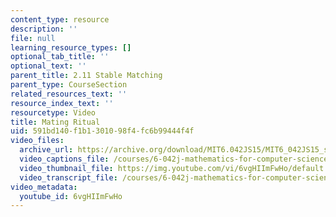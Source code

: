 ```yaml
---
content_type: resource
description: ''
file: null
learning_resource_types: []
optional_tab_title: ''
optional_text: ''
parent_title: 2.11 Stable Matching
parent_type: CourseSection
related_resources_text: ''
resource_index_text: ''
resourcetype: Video
title: Mating Ritual
uid: 591bd140-f1b1-3010-98f4-fc6b99444f4f
video_files:
  archive_url: https://archive.org/download/MIT6.042JS15/MIT6_042JS15_stableritual_video_ipod.mp4
  video_captions_file: /courses/6-042j-mathematics-for-computer-science-spring-2015/4b182ee09fd357029cb194c758c111bd_6vgHIImFwHo.vtt
  video_thumbnail_file: https://img.youtube.com/vi/6vgHIImFwHo/default.jpg
  video_transcript_file: /courses/6-042j-mathematics-for-computer-science-spring-2015/1d7049523de81c9f81c36754040117df_6vgHIImFwHo.pdf
video_metadata:
  youtube_id: 6vgHIImFwHo
---
```

